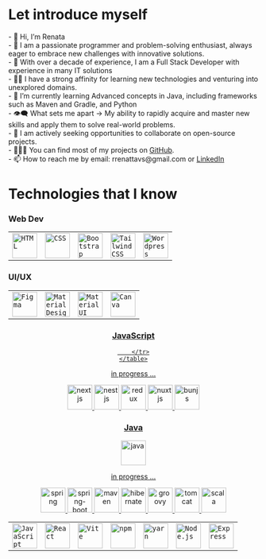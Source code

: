 <h1>Let introduce myself</h1>
- 👋 Hi, I’m Renata</br>
- 🚀 I am a passionate programmer and problem-solving enthusiast, always eager to embrace new challenges with innovative solutions.</br>
- 👀 With over a decade of experience, I am a Full Stack Developer with experience in many IT solutions</br>
- 👨‍💻 I have a strong affinity for learning new technologies and venturing into unexplored domains.</br>
- 🌱 I’m currently learning Advanced concepts in Java, including frameworks such as Maven and Gradle, and Python</br>
- 👁‍🗨 What sets me apart → My ability to rapidly acquire and master new skills and apply them to solve real-world problems.</br>
- 👯 I am actively seeking opportunities to collaborate on open-source projects.</br>
- 👨🏻‍💻 You can find most of my projects on <a href="https://github.com/rrenattavs" title="GitHub Profile">GitHub</a>.</br>
- 📫 How to reach me by email: rrenattavs@gmail.com or <a href="https://www.linkedin.com/in/rvieiras/" title="LinkedIn">LinkedIn</a></br>


<h1>Technologies that I know </h1>
<div>

<div align="left">
	<h3>Web Dev</h3>
	<table>
		<tr>
			<td><code><a href="https://www.w3schools.com/html/"><img width="50" src="https://user-images.githubusercontent.com/25181517/192158954-f88b5814-d510-4564-b285-dff7d6400dad.png" alt="HTML" title="HTML"/></a></code></td>
			<td><code><a href="https://www.w3schools.com/css/"><img width="50" src="https://user-images.githubusercontent.com/25181517/183898674-75a4a1b1-f960-4ea9-abcb-637170a00a75.png" alt="CSS" title="CSS"/></a></code></td>
			<td><code><a href="https://getbootstrap.com/"><img width="50" src="https://user-images.githubusercontent.com/25181517/183898054-b3d693d4-dafb-4808-a509-bab54cf5de34.png" alt="Bootstrap" title="Bootstrap"/></a></code></td>
			<td><code><a href="https://tailwindcss.com/"><img width="50" src="https://user-images.githubusercontent.com/25181517/202896760-337261ed-ee92-4979-84c4-d4b829c7355d.png" alt="Tailwind CSS" title="Tailwind CSS"/></a></code></td>
			<td><code><a href="https://wordpress.com/"><img width="50" src="https://user-images.githubusercontent.com/25181517/192158957-b1256181-356c-46a3-beb9-487af08a6266.png" alt="Wordpress" title="Wordpress"/></a></code></td>
		</tr>
	</table>
</div>
<div align="left">
	<h3>UI/UX</h3>
	<table>
		<tr>
			<a href="https://www.figma.com/"><td><code><img width="50" src="https://user-images.githubusercontent.com/25181517/189715289-df3ee512-6eca-463f-a0f4-c10d94a06b2f.png" alt="Figma" title="Figma"/></a></code></td>
			<td><code><a href="https://m3.material.io/"><img width="50" src="https://user-images.githubusercontent.com/25181517/189716058-71f74b6f-5936-40b5-92e3-00381e35ccb9.png" alt="Material Design" title="Material Design"/></a></code></td>
			<td><code><a href="https://mui.com/"><img width="50" src="https://user-images.githubusercontent.com/25181517/189716630-fe6c084c-6c66-43af-aa49-64c8aea4a5c2.png" alt="Material UI" title="Material UI"/></code></a></td>
			<td><code><a href="https://www.canva.com/"><img width="50" src="https://github.com/marwin1991/profile-technology-icons/assets/136815194/02494c7c-de6a-43a6-9293-6369696842ed" alt="Canva" title="Canva"/></a></code></td>
		</tr>
	</table>
</div>
<div align="center">
	<h3>JavaScript</h3>
	<table>
		<tr>
			<td><code><a href="https://www.w3schools.com/js/"><img width="50" src="https://user-images.githubusercontent.com/25181517/117447155-6a868a00-af3d-11eb-9cfe-245df15c9f3f.png" alt="JavaScript" title="JavaScript"/></a></code></td>
			<td><code><a href="https://www.w3schools.com/react/"><img width="50" src="https://user-images.githubusercontent.com/25181517/183897015-94a058a6-b86e-4e42-a37f-bf92061753e5.png" alt="React" title="React"/></a></code></td>
			<td><code><a href="https://vitejs.dev/guide/"><img width="50" src="https://github.com/marwin1991/profile-technology-icons/assets/62091613/b40892ef-efb8-4b0e-a6b5-d1cfc2f3fc35" alt="Vite" title="Vite"/></a></code></td>
			<td><code><a href="https://www.npmjs.com/"><img width="50" src="https://user-images.githubusercontent.com/25181517/121401671-49102800-c959-11eb-9f6f-74d49a5e1774.png" alt="npm" title="npm"/></a></code></td>
			<td><code><a href="https://yarnpkg.com/"><img width="50" src="https://user-images.githubusercontent.com/25181517/183049794-a3dfaddd-22ee-4ffe-b0b4-549ccd4879f9.png" alt="yarn" title="yarn"/></a></code></td>
			<td><code><a href="https://nodejs.org/"><img width="50" src="https://user-images.githubusercontent.com/25181517/183568594-85e280a7-0d7e-4d1a-9028-c8c2209e073c.png" alt="Node.js" title="Node.js"/></a></code></td>
			<td><code><a href="https://expressjs.com/"><img width="50" src="https://user-images.githubusercontent.com/25181517/183859966-a3462d8d-1bc7-4880-b353-e2cbed900ed6.png" alt="Express" title="Express"/></a></code></td>
		
		</tr>
	</table>
</div>

<p>in progress ...</p>
<p>
 <a href="https://wordpress.com/"><img height = "50" alt="nextjs"src = "https://github.com/marwin1991/profile-technology-icons/assets/136815194/5f8c622c-c217-4649-b0a9-7e0ee24bd704"></a>
 <a href="https://www.w3schools.com/html/"><img height ="50" alt ="nestjs" src ="https://github.com/marwin1991/profile-technology-icons/assets/136815194/519bfaf3-c242-431e-a269-876979f05574"></a>
  <a href="https://www.w3schools.com/css/"><img height = "50" alt="redux" src = "https://user-images.githubusercontent.com/25181517/187896150-cc1dcb12-d490-445c-8e4d-1275cd2388d6.png"></a>
  <a href="https://getbootstrap.com/"><img height="50" alt="nuxtjs" src="https://github.com/marwin1991/profile-technology-icons/assets/136815194/ebd92b15-970a-45b8-8c4c-0ecf69b17cdc"></a>
 <a href="https://getbootstrap.com/"><img height="50" alt="bunjs" src="https://github.com/marwin1991/profile-technology-icons/assets/136815194/7e9599e9-0570-4bb6-b17f-676ed589912f"></a>
</p>
</div>
<div>
<h3>Java</h3>
 <p>
<a href="https://www.figma.com/"><img height ="50" alt ="java" src ="https://user-images.githubusercontent.com/25181517/117201156-9a724800-adec-11eb-9a9d-3cd0f67da4bc.png"></a>
 </p>
 <p>in progress ...</p>
 <p>
  <a href="https://spring.io/"><img height = "50" alt="spring" src = "https://user-images.githubusercontent.com/25181517/117201470-f6d56780-adec-11eb-8f7c-e70e376cfd07.png"></a>
  <a href="https://spring.io/projects/spring-boot"><img height="50" alt="spring-boot" src="https://user-images.githubusercontent.com/25181517/183891303-41f257f8-6b3d-487c-aa56-c497b880d0fb.png"></a>
 <a href="https://maven.apache.org/"><img height="50" alt = "maven" src="https://user-images.githubusercontent.com/25181517/117207242-07d5a700-adf4-11eb-975e-be04e62b984b.png"></a>
  <a href="https://mui.com/"><img height="50" alt="hibernate" src="https://user-images.githubusercontent.com/25181517/117207493-49665200-adf4-11eb-808e-a9c0fcc2a0a0.png"></a>
 <a href="https://www.canva.com/"><img height="50" alt = "groovy" src="https://user-images.githubusercontent.com/25181517/183892787-bca94a0e-ffcb-4eeb-8137-e0fc4e446c25.png"></a>
  <a href="https://mui.com/"><img height="50" alt="tomcat" src="https://user-images.githubusercontent.com/25181517/183894676-137319b5-1364-4b6a-ba4f-e9fc94ddc4aa.png"></a>
 <a href="https://www.canva.com/"><img height="50" alt = "scala" src="https://user-images.githubusercontent.com/25181517/185062806-7be3b0f6-3373-44a8-be19-21ddd2307a70.png"></a>
</p>
</div>



<!---
rrenattavs/rrenattavs is a ✨ special ✨ repository because its `README.md` (this file) appears on your GitHub profile.
You can click the Preview link to take a look at your changes.
--->


